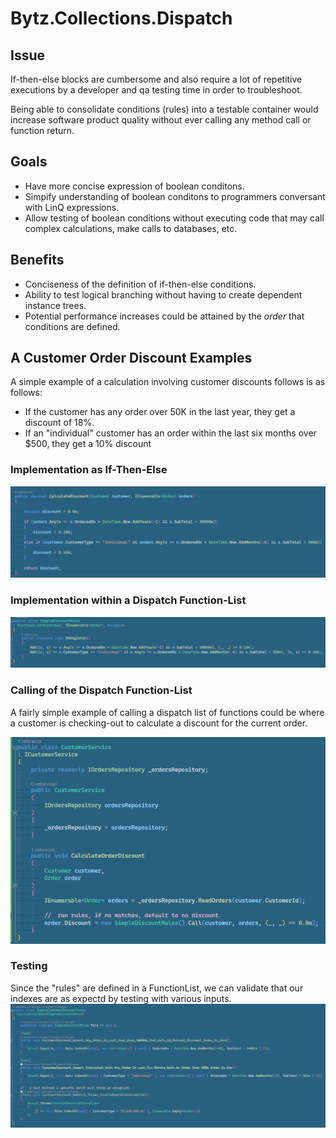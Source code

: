 # Bytz.Collections.Dispatch

## Issue

If-then-else blocks are cumbersome and also require a lot of repetitive executions by a developer and qa testing time in order to troubleshoot.   

Being able to consolidate conditions (rules) into a testable container would increase software product quality without ever calling any method call or function return.

## Goals

  * Have more concise expression of boolean conditons.
  * Simpify understanding of boolean conditons to programmers conversant with LinQ expressions.
  * Allow testing of boolean conditions without executing code that may call complex calculations, make calls to databases, etc.
  
## Benefits

* Conciseness of the definition of if-then-else conditions.
* Ability to test  logical branching without having to create dependent instance trees.
* Potential performance increases could be attained by the _order_ that conditions are defined.

## A Customer Order Discount Examples

A simple example of a calculation involving customer discounts follows is as follows:

* If the customer has any order over 50K in the last year, they get a discount of 18%.
* If an "individual" customer has an order within the last six months over $500, they get a 10% discount

### Implementation as If-Then-Else

![Alt text](./img/image-1.png)

 ### Implementation within a Dispatch Function-List
 
![Alt text](./img/image-2.png)
### Calling of the Dispatch Function-List
A fairly simple example of calling a dispatch list of functions could be where a customer is checking-out to calculate a discount for the current order.

![Alt text](./img/image-4.png)

### Testing

Since the "rules" are defined in a FunctionList, we can validate that our indexes are as expectd by testing with various inputs.
![Alt text](./img/image-3.png)
